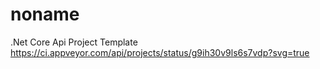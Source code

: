 # noname
.Net Core Api Project Template
https://ci.appveyor.com/api/projects/status/g9ih30v9ls6s7vdp?svg=true
